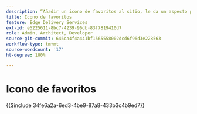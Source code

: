 ```yaml
---
description: “Añadir un icono de favoritos al sitio, le da un aspecto profesional en los exploradores del visitante:”
title: Icono de favoritos
feature: Edge Delivery Services
exl-id: e5225611-8bc7-4239-96db-83f7819410d7
role: Admin, Architect, Developer
source-git-commit: 646ca4f4a441bf1565558002dcd6f96d3e228563
workflow-type: tm+mt
source-wordcount: '17'
ht-degree: 100%

---
```


# Icono de favoritos

{{$include 34fe6a2a-6ed3-4be9-87a8-433b3c4b9ed7}}
